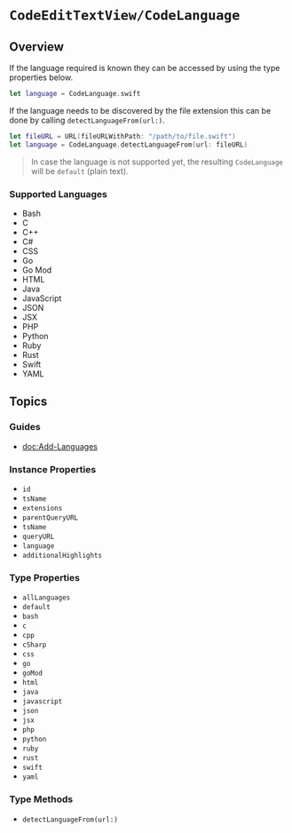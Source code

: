 # ``CodeEditTextView/CodeLanguage``

## Overview

If the language required is known they can be accessed by using the type properties below.

```swift
let language = CodeLanguage.swift
```

If the language needs to be discovered by the file extension this can be done by calling ``detectLanguageFrom(url:)``.

```swift
let fileURL = URL(fileURLWithPath: "/path/to/file.swift")
let language = CodeLanguage.detectLanguageFrom(url: fileURL)
```

> In case the language is not supported yet, the resulting ``CodeLanguage`` will be ``default`` (plain text).

### Supported Languages

- Bash
- C
- C++
- C#
- CSS
- Go
- Go Mod
- HTML
- Java
- JavaScript
- JSON
- JSX
- PHP
- Python
- Ruby
- Rust
- Swift
- YAML

## Topics

### Guides

- <doc:Add-Languages>

### Instance Properties

- ``id``
- ``tsName``
- ``extensions``
- ``parentQueryURL``
- ``tsName``
- ``queryURL``
- ``language``
- ``additionalHighlights``

### Type Properties

- ``allLanguages``
- ``default``
- ``bash``
- ``c``
- ``cpp``
- ``cSharp``
- ``css``
- ``go``
- ``goMod``
- ``html``
- ``java``
- ``javascript``
- ``json``
- ``jsx``
- ``php``
- ``python``
- ``ruby``
- ``rust``
- ``swift``
- ``yaml``

### Type Methods

- ``detectLanguageFrom(url:)``
